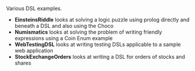 Various DSL examples.

* __EinsteinsRiddle__ looks at solving a logic puzzle using prolog directly and beneath a DSL and also using the Choco
* __Numismatics__ looks at solving the problem of writing friendly expressions using a Coin Enum example
* __WebTestingDSL__ looks at writing testing DSLs applicable to a sample web application
* __StockExchangeOrders__ looks at writing a DSL for orders of stocks and shares

